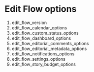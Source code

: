 # Edit Flow options

1. edit_flow_version
1. edit_flow_calendar_options
1. edit_flow_custom_status_options
1. edit_flow_dashboard_options
1. edit_flow_editorial_comments_options
1. edit_flow_editorial_metadata_options
1. edit_flow_notifications_options
1. edit_flow_settings_options
1. edit_flow_story_budget_options


